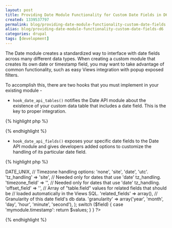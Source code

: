 ```yaml
---
layout: post
title: Providing Date Module Functionality for Custom Date Fields in D6
created: 1339537797
permalink: blog/providing-date-module-functionality-custom-date-fields
alias: blog/providing-date-module-functionality-custom-date-fields-d6
categories: drupal
tags: [development]
---
```

The Date module creates a standardized way to interface with date fields across many different data types. When creating a custom module that creates its own date or timestamp field, you may want to take advantage of common functionality, such as easy Views integration with popup exposed filters.

To accomplish this, there are two hooks that you must implement in your existing module -

 - `hook_date_api_tables()` notifies the Date API module about the existence of your custom data table that includes a date field. This is the key to proper integration.

{% highlight php %}
<?php
/**
 * Implementation of hook_date_api_tables().
 */
function mymodule_date_api_tables() {
  return array('mymodule');
}
?>
{% endhighlight %}

 - `hook_date_api_fields()` exposes your specific date fields to the Date API module and gives developers added options to customize the handling of its particular date field.

{% highlight php %}
<?php
/**
 * Implementation of hook_date_api_fields().
 */
function mymodule_date_api_fields($field) {
  $values = array(
    // The type of date: DATE_UNIX, DATE_ISO, DATE_DATETIME.
    'sql_type' => DATE_UNIX,
    // Timezone handling options: 'none', 'site', 'date', 'utc'.
    'tz_handling' => 'site',
    // Needed only for dates that use 'date' tz_handling.
    'timezone_field' => '',
    // Needed only for dates that use 'date' tz_handling.
    'offset_field' => '',
    // Array of "table.field" values for related fields that should be
    // loaded automatically in the Views SQL.
    'related_fields' => array(),
    // Granularity of this date field's db data.
    'granularity' => array('year', 'month', 'day', 'hour', 'minute', 'second'),
  );

  switch ($field) {
    case 'mymodule.timestamp':
      return $values;
  }
}
?>
{% endhighlight %}
